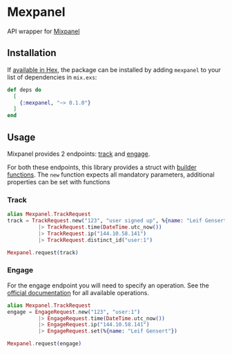 # Mexpanel

API wrapper for [Mixpanel](https://mixpanel.com)

## Installation

If [available in Hex](https://hex.pm/docs/publish), the package can be installed
by adding `mexpanel` to your list of dependencies in `mix.exs`:

```elixir
def deps do
  [
    {:mexpanel, "~> 0.1.0"}
  ]
end
```

## Usage

Mixpanel provides 2 endpoints: [track](https://mixpanel.com/help/reference/http#tracking-via-http) and [engage](https://mixpanel.com/help/reference/http#people-analytics-updates).

For both these endpoints, this library provides a struct with [builder functions](https://medium.com/kkempin/builder-design-pattern-in-elixir-c841e7cea307). The `new` function expects all mandatory parameters, additional properties can be set with functions

### Track

```elixir
alias Mexpanel.TrackRequest
track = TrackRequest.new("123", "user signed up", %{name: "Leif Gensert"})
          |> TrackRequest.time(DateTime.utc_now())
          |> TrackRequest.ip("144.10.58.141")
          |> TrackRequest.distinct_id("user:1")

Mexpanel.request(track)
```

### Engage

For the engage endpoint you will need to specify an operation. See the [official documentation](https://mixpanel.com/help/reference/http#update-operations) for all available operations.

```elixir
alias Mexpanel.TrackRequest
engage = EngageRequest.new("123", "user:1")
          |> EngageRequest.time(DateTime.utc_now())
          |> EngageRequest.ip("144.10.58.141")
          |> EngageRequest.set(%{name: "Leif Gensert"})

Mexpanel.request(engage)
```
